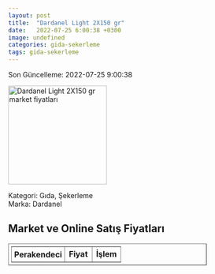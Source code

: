 ```yaml
---
layout: post
title:  "Dardanel Light 2X150 gr"
date:   2022-07-25 6:00:38 +0300
image: undefined
categories: gida-sekerleme
tags: gida-sekerleme
---
```


Son Güncelleme: 2022-07-25 9:00:38

<img src="undefined" width="200" alt="Dardanel Light 2X150 gr market fiyatları" />

Kategori: Gıda, Şekerleme
<br />
Marka: Dardanel

<h2>Market ve Online Satış Fiyatları</h2>

<table border="1" style="padding: 5px;width:80%;">
  <tr>
    <td style="padding: 5px;"><strong>Perakendeci</strong></td>
    <td><strong>Fiyat</strong></td>
    <td><strong>İşlem</strong></td>
  </tr>
  
</table>
